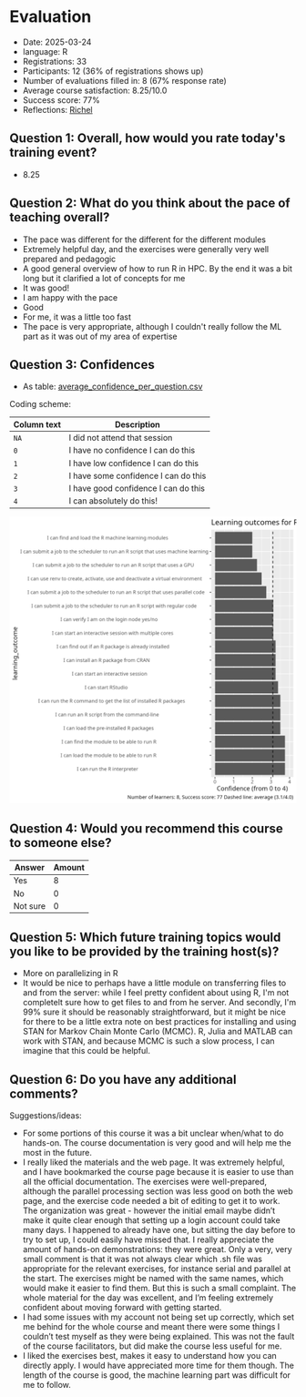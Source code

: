 # Evaluation

- Date: 2025-03-24
- language: R
- Registrations: 33
- Participants: 12 (36% of registrations shows up)
- Number of evaluations filled in: 8 (67% response rate)
- Average course satisfaction: 8.25/10.0
- Success score: 77%
- Reflections: [Richel](../../reflections/20250324/README.md)

## Question 1: Overall, how would you rate today's training event?

- 8.25

## Question 2: What do you think about the pace of teaching overall?


- The pace was different for the different for the different modules
- Extremely helpful day, and the exercises were generally
  very well prepared and pedagogic
- A good general overview of how to run R in HPC.
  By the end it was a bit long but it clarified a lot
  of concepts for me
- It was good!
- I am happy with the pace
- Good
- For me, it was a little too fast
- The pace is very appropriate, although I couldn't really
  follow the ML part as it was out of my area of expertise

## Question 3: Confidences

- As table: [average_confidence_per_question.csv](average_confidence_per_question.csv)

Coding scheme:

Column text|Description
-----------|---------------------------------
`NA`       |I did not attend that session
`0`        |I have no confidence I can do this
`1`        |I have low confidence I can do this
`2`        |I have some confidence I can do this
`3`        |I have good confidence I can do this
`4`        |I can absolutely do this!

![Average confidence per question](average_confidence_per_question.png)


## Question 4: Would you recommend this course to someone else?

Answer  |Amount
--------|--------
Yes     |8
No      |0
Not sure|0

<!-- markdownlint-disable MD013 --><!-- Headers cannot be split up over lines, hence will break 80 characters per line -->

## Question 5: Which future training topics would you like to be provided by the training host(s)?

<!-- markdownlint-enable MD013 -->

- More on parallelizing in R
- It would be nice to perhaps have a little module on transferring
  files to and from the server: while I feel pretty confident about
  using R, I'm not completelt sure how to get files to and from
  he server. And secondly, I'm 99% sure it should be reasonably
  straightforward, but it might be nice for there to be a little
  extra note on best practices for installing and using STAN
  for Markov Chain Monte Carlo (MCMC). R, Julia and MATLAB can work
  with STAN, and because MCMC is such a slow process, I can
  imagine that this could be helpful.

## Question 6: Do you have any additional comments?

Suggestions/ideas:

- For some portions of this course it was a bit unclear when/what to do
  hands-on. The course documentation is very good
  and will help me the most in the future.
- I really liked the materials and the web page.
  It was extremely helpful, and I have bookmarked the course page
  because it is easier to use than all the official documentation.
  The exercises were well-prepared, although the parallel processing
  section was less good on both the web page,
  and the exercise code needed a bit of editing to get it to work.
  The organization was great - however the initial email maybe didn’t make
  it quite clear enough that setting up a login account could take many days.
  I happened to already have one, but sitting the day before to try to set up,
  I could easily have missed that.
  I really appreciate the amount of hands-on demonstrations:
  they were great. Only a very, very small comment is that it was not always
  clear which .sh file was appropriate for the relevant exercises,
  for instance serial and parallel at the start.
  The exercises might be named with the same names,
  which would make it easier to find them.
  But this is such a small complaint.
  The whole material for the day was excellent,
  and I’m feeling extremely confident about moving forward with getting started.
- I had some issues with my account not being set up correctly,
  which set me behind for the whole course and meant there were some things
  I couldn’t test myself as they were being explained.
  This was not the fault of the course facilitators,
  but did make the course less useful for me.
- I liked the exercises best,
  makes it easy to understand how you can directly apply.
  I would have appreciated more time for them though.
  The length of the course is good,
  the machine learning part was difficult for me to follow.
